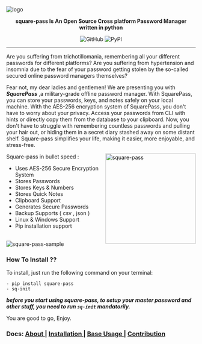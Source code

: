 

<img src="https://i.imgur.com/UtEl09V.jpeg" alt="logo" align="center">

**<p align="center">  square-pass Is An Open Source Cross platform Password Manager written in python  </p>**

<p align="center">
  
<img alt="GitHub" src="https://img.shields.io/github/license/jis4nx/square-pass">
<img alt="PyPI" src="https://img.shields.io/pypi/v/square-pass">
<!--
<img alt="Arch Linux package" src="https://img.shields.io/archlinux/v/square-pass/x86_64/yay">
<img alt="PyPI - Python Version" src="https://img.shields.io/pypi/pyversions/square-pass">
-->

</p>

---

Are you suffering from trichotillomania, remembering all your different passwords for different platforms? Are you suffering from hypertension and insomnia due to the fear of your password getting stolen by the so-called secured online password managers themselves? 

Fear not, my dear ladies and gentlemen! We are presenting you with  ***SquarePass***  ,a military-grade offline password manager. With SquarePass, you can store your passwords, keys, and notes safely on your local machine. With the AES-256 encryption system of SquarePass, you don't have to worry about your privacy. Access your passwords from CLI with hints or directly copy them from the database to your clipboard. Now, you don't have to struggle with remembering countless passwords and pulling your hair out, or hiding them in a secret diary stashed away on some distant shelf. Square-pass simplifies your life, making it easier, more enjoyable, and stress-free.


<div>
<img src="https://i.imgur.com/C62XIzw.gif" alt="square-pass" align="right" height="240px">
</div>
  
Square-pass in bullet speed :
  - Uses AES-256 Secure Encryption System 
  - Stores Passwords
  - Stores Keys & Numbers
  - Stores Quick Notes
  - Clipboard Support
  - Generates Secure Passwords
  - Backup Supports ( csv , json )
  - Linux & Windows Support 
  - Pip installation support 

  
</br>

<div>
  <img src="https://i.imgur.com/gdPpZPC.png" alt="square-pass-sample">
</div>


### How To Install ??

To install, just run the following command  on your terminal: 

```
- pip install square-pass
- sq-init
```

***before you start using square-pass, to setup your master password and other stuff, you need to run `sq-init` mandatorily.***

 

You are good to go, Enjoy.



### Docs: [ About ](https://github.com/) | [ Installation ](https://github.com/jis4nx/square-pass/wiki/) | [ Base Usage ](https://github.com/jis4nx/square-pass/wiki/) | [ Contribution ](https://github/)
